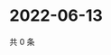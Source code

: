 # 2022-06-13

共 0 条

<!-- BEGIN WEIBO -->
<!-- 最后更新时间 Mon Jun 13 2022 22:15:07 GMT+0800 (China Standard Time) -->

<!-- END WEIBO -->
